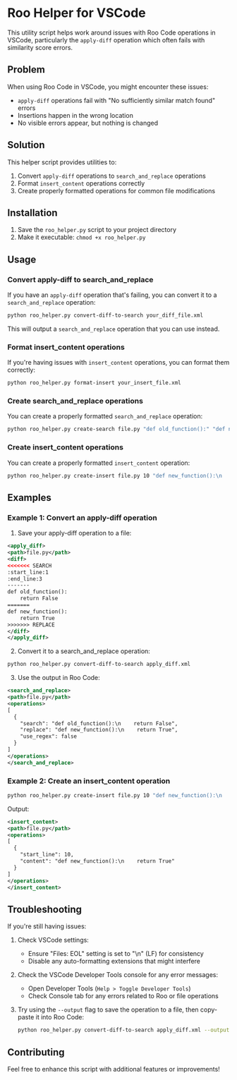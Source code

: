 # Roo Helper for VSCode

This utility script helps work around issues with Roo Code operations in VSCode, particularly the `apply-diff` operation which often fails with similarity score errors.

## Problem

When using Roo Code in VSCode, you might encounter these issues:
- `apply-diff` operations fail with "No sufficiently similar match found" errors
- Insertions happen in the wrong location
- No visible errors appear, but nothing is changed

## Solution

This helper script provides utilities to:
1. Convert `apply-diff` operations to `search_and_replace` operations
2. Format `insert_content` operations correctly
3. Create properly formatted operations for common file modifications

## Installation

1. Save the `roo_helper.py` script to your project directory
2. Make it executable: `chmod +x roo_helper.py`

## Usage

### Convert apply-diff to search_and_replace

If you have an `apply-diff` operation that's failing, you can convert it to a `search_and_replace` operation:

```bash
python roo_helper.py convert-diff-to-search your_diff_file.xml
```

This will output a `search_and_replace` operation that you can use instead.

### Format insert_content operations

If you're having issues with `insert_content` operations, you can format them correctly:

```bash
python roo_helper.py format-insert your_insert_file.xml
```

### Create search_and_replace operations

You can create a properly formatted `search_and_replace` operation:

```bash
python roo_helper.py create-search file.py "def old_function():" "def new_function():"
```

### Create insert_content operations

You can create a properly formatted `insert_content` operation:

```bash
python roo_helper.py create-insert file.py 10 "def new_function():\n    return True"
```

## Examples

### Example 1: Convert an apply-diff operation

1. Save your apply-diff operation to a file:
```xml
<apply_diff>
<path>file.py</path>
<diff>
<<<<<<< SEARCH
:start_line:1
:end_line:3
-------
def old_function():
    return False
=======
def new_function():
    return True
>>>>>>> REPLACE
</diff>
</apply_diff>
```

2. Convert it to a search_and_replace operation:
```bash
python roo_helper.py convert-diff-to-search apply_diff.xml
```

3. Use the output in Roo Code:
```xml
<search_and_replace>
<path>file.py</path>
<operations>
[
  {
    "search": "def old_function():\n    return False",
    "replace": "def new_function():\n    return True",
    "use_regex": false
  }
]
</operations>
</search_and_replace>
```

### Example 2: Create an insert_content operation

```bash
python roo_helper.py create-insert file.py 10 "def new_function():\n    return True"
```

Output:
```xml
<insert_content>
<path>file.py</path>
<operations>
[
  {
    "start_line": 10,
    "content": "def new_function():\n    return True"
  }
]
</operations>
</insert_content>
```

## Troubleshooting

If you're still having issues:

1. Check VSCode settings:
   - Ensure "Files: EOL" setting is set to "\n" (LF) for consistency
   - Disable any auto-formatting extensions that might interfere

2. Check the VSCode Developer Tools console for any error messages:
   - Open Developer Tools (`Help > Toggle Developer Tools`)
   - Check Console tab for any errors related to Roo or file operations

3. Try using the `--output` flag to save the operation to a file, then copy-paste it into Roo Code:
   ```bash
   python roo_helper.py convert-diff-to-search apply_diff.xml --output search_replace.xml
   ```

## Contributing

Feel free to enhance this script with additional features or improvements!